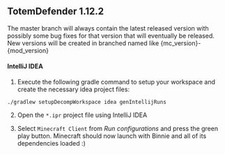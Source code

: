 ## TotemDefender 1.12.2

The master branch will always contain the latest released version with possibly some bug fixes for that version that will eventually be released.
New versions will be created in branched named like {mc_version}-{mod_version}

#### IntelliJ IDEA

1. Execute the following gradle command to setup your workspace and create the necessary idea project files:

  ```
  ./gradlew setupDecompWorkspace idea genIntellijRuns
  ```
  
2. Open the `*.ipr` project file using IntelliJ IDEA

3. Select `Minecraft Client` from _Run configurations_ and press the green play button.
Minecraft should now launch with Binnie and all of its dependencies loaded :)
